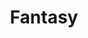 ---
title: Fantasy
crosslinks:
- books
- youtubefactsbot
- WoT
- KingkillerChronicle
- Malazan
- Stormlight_Archive
- asoiaf
- youtubot
- witcher
- AskHistorians
- OrganiseFantasy
- xkcd
- Mistborn
- AskReddit
- fantasywriters
- noveltranslations
- respectthreads
- Write2Publish
- worldbuilding
- esmereldaweatherwax
---